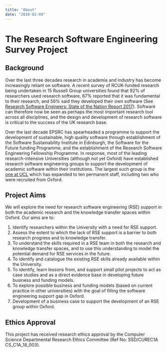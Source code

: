 ```yaml
---
title: "About"
date: "2018-02-09"
---
```


# The Research Software Engineering Survey Project

## Background

Over the last three decades research in academia and industry has become
increasingly reliant on software. A recent survey of RCUK-funded research being
undertaken in 15 Russell Group universities found that 92% of researchers used
research software, 67% reported that it was fundamental to their research, and
56% said they developed their own software (See [Research Software Engineers:
State of the Nation Report
2017](https://zenodo.org/record/495360#.WgLtWmh-o2w)). Software can therefore
now be seen as perhaps the most important research tool across all disciplines,
and the design and development of research software is critical to the success
of the UK research base.

Over the last decade EPSRC has spearheaded a programme to support the
development of sustainable, high quality software through establishment of the
Software Sustainability Institute in Edinburgh, the Software for the Future
funding Programme, and the establishment of the Research Software Engineering
Fellowship Programme. In response, most of the leading research-intensive
Universities (although not yet Oxford) have established research software
engineering groups to support the development of academic software within their
institutions. The largest such group is the [one at
UCL](http://www.ucl.ac.uk/research-it-services/research-software-development)
which has expanded to ten permanent staff, including two who were recruited
from Oxford.


## Project Aims

We will explore the need for research software engineering (RSE) support in
both the academic research and the knowledge transfer spaces within Oxford. Our
aims are to:

1. Identify researchers within the University with a need for RSE support.
1. Assess the extent to which the lack of RSE support is a barrier to both
   research progress and to knowledge transfer.
1. To understand the skills required in a RSE team in both the research and
   knowledge transfer spaces, and to use this understanding to model the
   potential demand for RSE services in the future.
1. To identify and catalogue the existing RSE skills already available within
   the University.
1. To identify, learn lessons from, and support small pilot projects to act as
   case studies and as a direct evidence base in developing future business and
   funding models.
1. To explore possible business and funding models (based on current practice in other universities) with the goal of filling the software engineering support gap in Oxford.
1. Development of a business case to support the development of an RSE group
   within Oxford.


## Ethics Approval

This project has received research ethics approval by the Computer Science
Departmental Research Ethics Committee (Ref No: SSD/CUREC1A CS_C1A_18_003).
